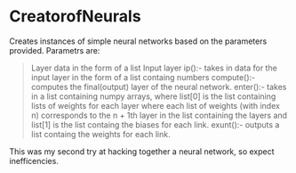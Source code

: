 # CreatorofNeurals
Creates instances of simple neural networks based on the parameters provided.
Parametrs are: 
>Layer data in the form of a list 
>Input layer
ip():- takes in data for the input layer in the form of a list containg numbers
compute():- computes the final(output) layer of the neural network.
enter():- takes in a list containing numpy arrays, where list[0] is the list containing lists of weights for each layer where each list of weights (with index n) corresponds to the n + 1th layer in the list containing the layers and list[1] is the list containg the biases for each link.
exunt():- outputs a list containg the weights for each link.

This was my second try at hacking together a neural network, so expect inefficencies.
